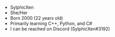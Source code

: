 - SylphicXen
- She/Her
- Born 2000 (22 years old)
- Primarily learning C++, Python, and C#
- I can be reached on Discord (SylphicXen#3192)

<!---
SylphicXen/SylphicXen is a ✨ special ✨ repository because its `README.md` (this file) appears on your GitHub profile.
You can click the Preview link to take a look at your changes.
--->
